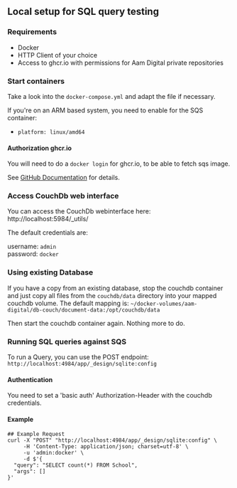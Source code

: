 ## Local setup for SQL query testing

### Requirements

- Docker
- HTTP Client of your choice
- Access to ghcr.io with permissions for Aam Digital private repositories

### Start containers

Take a look into the `docker-compose.yml` and adapt the file if necessary.

If you're on an ARM based system, you need to enable for the SQS container:

- `platform: linux/amd64`

#### Authorization ghcr.io

You will need to do a `docker login` for ghcr.io, to be able to fetch sqs image.

See [GitHub Documentation](https://docs.github.com/en/packages/working-with-a-github-packages-registry/working-with-the-container-registry#authenticating-to-the-container-registry) for details.

### Access CouchDb web interface

You can access the CouchDb webinterface here: http://localhost:5984/_utils/

The default credentials are:

username: `admin`  
password: `docker`

### Using existing Database

If you have a copy from an existing database, stop the couchdb container and just copy all files from the `couchdb/data` directory
into your mapped couchdb volume.
The default mapping is: `~/docker-volumes/aam-digital/db-couch/document-data:/opt/couchdb/data`

Then start the couchdb container again. Nothing more to do.

### Running SQL queries against SQS

To run a Query, you can use the POST endpoint: `http://localhost:4984/app/_design/sqlite:config`

#### Authentication

You need to set a 'basic auth' Authorization-Header with the couchdb credentials.

#### Example

```curl
## Example Request
curl -X "POST" "http://localhost:4984/app/_design/sqlite:config" \
     -H 'Content-Type: application/json; charset=utf-8' \
     -u 'admin:docker' \
     -d $'{
  "query": "SELECT count(*) FROM School",
  "args": []
}'

```
